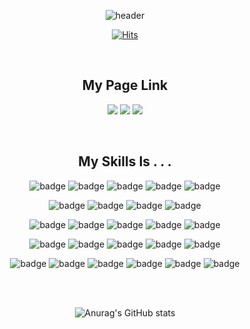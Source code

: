 
<div align = center>

![header](https://capsule-render.vercel.app/api?type=waving&color=auto&text=arinming)

</div>



<div align = center>

[![Hits](https://hits.seeyoufarm.com/api/count/incr/badge.svg?url=https%3A%2F%2Fgithub.com%2Farinming&count_bg=%23000000&title_bg=%23000000&icon=&icon_color=%23E7E7E7&title=today&edge_flat=false)](https://hits.seeyoufarm.com)


<br>

## My Page Link

<a href="https://blog.naver.com/arinming"><img src="https://img.shields.io/badge/Naver Blog-03C75A?style=flat-square&logo=Naver&&logoColor=white"/></a>
<a href="https://arinming.tistory.com/"><img src="https://img.shields.io/badge/Tistory-000000?style=flat-square&logo=tistory&&logoColor=white"/></a>
<a href="https://www.instagram.com/arinming"><img src="https://img.shields.io/badge/Instagram-E4405F?style=flat-square&logo=instagram&&logoColor=white"/></a>

</br>

## My Skills Is . . . 

![badge](https://img.shields.io/badge/-Android-%23F7DF1E?style=flat-square&logo=Android&logoColor=white&color=3DDC84)
![badge](https://img.shields.io/badge/-Jetpack_Compose-%23F7DF1E?style=flat-square&logo=jetpackcompose&logoColor=white&color=4285F4)
![badge](https://img.shields.io/badge/-Flutter-%23F7DF1E?style=flat-square&logo=flutter&logoColor=white&color=02569B)
![badge](https://img.shields.io/badge/-Kotlin-%23F7DF1E?style=flat-square&logo=kotlin&logoColor=white&color=7F52FF)
![badge](https://img.shields.io/badge/-Dart-%23F7DF1E?style=flat-square&logo=dart&logoColor=white&color=0175C2)

![badge](https://img.shields.io/badge/-React-%23F7DF1E?style=flat-square&logo=react&logoColor=white&color=61DAFB)
![badge](https://img.shields.io/badge/-HTML5-%23F7DF1E?style=flat-square&logo=html5&logoColor=white&color=E34F26)
![badge](https://img.shields.io/badge/-JavaScript-%23F7DF1E?style=flat-square&logo=javascript&logoColor=white&color=F7DF1E)
![badge](https://img.shields.io/badge/-CSS3-%23F7DF1E?style=flat-square&logo=css3&logoColor=white&color=1572B6)

![badge](https://img.shields.io/badge/-Spring-%23F7DF1E?style=flat-square&logo=spring&logoColor=white&color=6DB33F)
![badge](https://img.shields.io/badge/-Spring_Boot-%23F7DF1E?style=flat-square&logo=springboot&logoColor=white&color=6DB33F)
![badge](https://img.shields.io/badge/-JWT-%23F7DF1E?style=flat-square&logo=jsonwebtokens&logoColor=white&color=000000)
![badge](https://img.shields.io/badge/-Swagger-%23F7DF1E?style=flat-square&logo=swagger&logoColor=white&color=85EA2D)
![badge](https://img.shields.io/badge/-Amazon_AWS-%23F7DF1E?style=flat-square&logo=amazonaws&logoColor=white&color=232F3E)

![badge](https://img.shields.io/badge/-GitHub-%23F7DF1E?style=flat-square&logo=github&logoColor=white&color=181717)
![badge](https://img.shields.io/badge/-Discord-%23F7DF1E?style=flat-square&logo=discord&logoColor=white&color=5865F2)
![badge](https://img.shields.io/badge/-Figma-%23F7DF1E?style=flat-square&logo=figma&logoColor=white&color=F24E1E)
![badge](https://img.shields.io/badge/-Notion-%23F7DF1E?style=flat-square&logo=notion&logoColor=white&color=000000)
![badge](https://img.shields.io/badge/-Slack-%23F7DF1E?style=flat-square&logo=slack&logoColor=white&color=4A154B)

![badge](https://img.shields.io/badge/-Google_Colab-%23F7DF1E?style=flat-square&logo=googlecolab&logoColor=white&color=F9AB00)
![badge](https://img.shields.io/badge/-IntelliJ_IDEA-%23F7DF1E?style=flat-square&logo=intellijidea&logoColor=white&color=000000)
![badge](https://img.shields.io/badge/-MySQL-%23F7DF1E?style=flat-square&logo=mysql&logoColor=white&color=4479A1)
![badge](https://img.shields.io/badge/-PyCharm-%23F7DF1E?style=flat-square&logo=pycharm&logoColor=white&color=000000)
![badge](https://img.shields.io/badge/-Python-%23F7DF1E?style=flat-square&logo=Python&logoColor=white&color=3776AB)
![badge](https://img.shields.io/badge/-C-%23F7DF1E?style=flat-square&logo=C&logoColor=white&color=A8B9CC)



<br/>
<br/>

![Anurag's GitHub stats](https://github-readme-stats.vercel.app/api?username=arinming&show_icons=true&theme=apprentice)

<br/>


</div>





